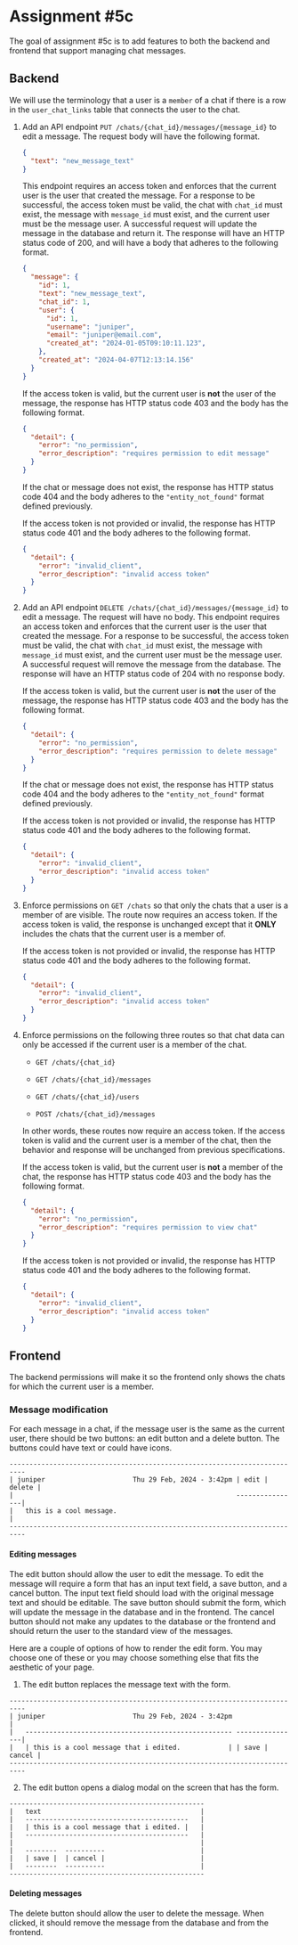 # Assignment #5c

The goal of assignment #5c is to add features to both the backend and frontend that
support managing chat messages.

## Backend

We will use the terminology that a user is a `member` of a chat if there is a row in the
`user_chat_links` table that connects the user to the chat.

1. Add an API endpoint `PUT /chats/{chat_id}/messages/{message_id}` to edit a message. The
   request body will have the following format.
    ```json
    {
      "text": "new_message_text"
    }
    ```
   This endpoint requires an access token and enforces that the current user is the user
   that created the message. For a response to be successful, the access token must be
   valid, the chat with `chat_id` must exist, the message with `message_id` must exist,
   and the current user must be the message user. A successful request will update the
   message in the database and return it. The response will have an HTTP status code of
   200, and will have a body that adheres to the following format.
    ```json
    {
      "message": {
        "id": 1,
        "text": "new_message_text",
        "chat_id": 1,
        "user": {
          "id": 1,
          "username": "juniper",
          "email": "juniper@email.com",
          "created_at": "2024-01-05T09:10:11.123",
        },
        "created_at": "2024-04-07T12:13:14.156"
      }
    }
    ```
   If the access token is valid, but the current user is **not** the user of the message,
   the response has HTTP status code 403 and the body has the following format.
    ```json
    {
      "detail": {
        "error": "no_permission",
        "error_description": "requires permission to edit message"
      }
    }
    ```
   If the chat or message does not exist, the response has HTTP status code 404 and the body
   adheres to the `"entity_not_found"` format defined previously.

   If the access token is not provided or invalid, the response has HTTP status code 401
   and the body adheres to the following format.
    ```json
    {
      "detail": {
        "error": "invalid_client",
        "error_description": "invalid access token"
      }
    }
    ```

2. Add an API endpoint `DELETE /chats/{chat_id}/messages/{message_id}` to edit a message.
   The request will have no body. This endpoint requires an access token and enforces that
   the current user is the user that created the message. For a response to be successful,
   the access token must be valid, the chat with `chat_id` must exist, the message with
   `message_id` must exist, and the current user must be the message user. A successful
   request will remove the message from the database. The response will have an HTTP
   status code of 204 with no response body.

   If the access token is valid, but the current user is **not** the user of the message,
   the response has HTTP status code 403 and the body has the following format.
    ```json
    {
      "detail": {
        "error": "no_permission",
        "error_description": "requires permission to delete message"
      }
    }
    ```
   If the chat or message does not exist, the response has HTTP status code 404 and the body
   adheres to the `"entity_not_found"` format defined previously.

   If the access token is not provided or invalid, the response has HTTP status code 401
   and the body adheres to the following format.
    ```json
    {
      "detail": {
        "error": "invalid_client",
        "error_description": "invalid access token"
      }
    }
    ```

3. Enforce permissions on `GET /chats` so that only the chats that a user is a member of
   are visible. The route now requires an access token. If the access token is valid, the
   response is unchanged except that it **ONLY** includes the chats that the current user
   is a member of.

   If the access token is not provided or invalid, the response has HTTP status code 401
   and the body adheres to the following format.
    ```json
    {
      "detail": {
        "error": "invalid_client",
        "error_description": "invalid access token"
      }
    }
    ```

4. Enforce permissions on the following three routes so that chat data can only be
   accessed if the current user is a member of the chat.

   - `GET /chats/{chat_id}`

   - `GET /chats/{chat_id}/messages`

   - `GET /chats/{chat_id}/users`

   - `POST /chats/{chat_id}/messages`

   In other words, these routes now require an access token. If the access token is valid
   and the current user is a member of the chat, then the behavior and response will be
   unchanged from previous specifications.

   If the access token is valid, but the current user is **not** a member of the chat, the
   response has HTTP status code 403 and the body has the following format.
    ```json
    {
      "detail": {
        "error": "no_permission",
        "error_description": "requires permission to view chat"
      }
    }
    ```

   If the access token is not provided or invalid, the response has HTTP status code 401
   and the body adheres to the following format.
    ```json
    {
      "detail": {
        "error": "invalid_client",
        "error_description": "invalid access token"
      }
    }
    ```

## Frontend

The backend permissions will make it so the frontend only shows the chats for which the
current user is a member.

### Message modification

For each message in a chat, if the message user is the same as the current user, there
should be two buttons: an edit button and a delete button. The buttons could have text or
could have icons.

```
--------------------------------------------------------------------------
| juniper                      Thu 29 Feb, 2024 - 3:42pm | edit | delete |
|                                                        ----------------|
|   this is a cool message.                                              |
--------------------------------------------------------------------------
```

#### Editing messages

The edit button should allow the user to edit the message. To edit the message will
require a form that has an input text field, a save button, and a cancel button. The input
text field should load with the original message text and should be editable. The save
button should submit the form, which will update the message in the database and in the
frontend. The cancel button should not make any updates to the database or the frontend
and should return the user to the standard view of the messages.

Here are a couple of options of how to render the edit form. You may choose one of these
or you may choose something else that fits the aesthetic of your page.

1. The edit button replaces the message text with the form.

```
--------------------------------------------------------------------------
| juniper                      Thu 29 Feb, 2024 - 3:42pm                 |
|   ---------------------------------------------------- ----------------|
|   | this is a cool message that i edited.            | | save | cancel |
--------------------------------------------------------------------------
```

2. The edit button opens a dialog modal on the screen that has the form.

```
-------------------------------------------------
|   text                                        |
|   -----------------------------------------   |
|   | this is a cool message that i edited. |   |
|   -----------------------------------------   |
|                                               |
|   --------  ----------                        |
|   | save |  | cancel |                        |
|   --------  ----------                        |
-------------------------------------------------
```

#### Deleting messages

The delete button should allow the user to delete the message. When clicked, it should
remove the message from the database and from the frontend.

